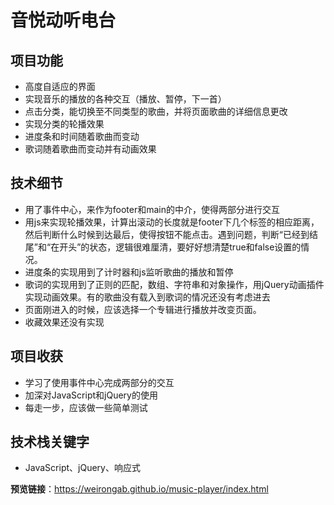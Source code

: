 # 音悦动听电台

## 项目功能
- 高度自适应的界面
- 实现音乐的播放的各种交互（播放、暂停，下一首）
- 点击分类，能切换至不同类型的歌曲，并将页面歌曲的详细信息更改
- 实现分类的轮播效果
- 进度条和时间随着歌曲而变动
- 歌词随着歌曲而变动并有动画效果

## 技术细节
- 用了事件中心，来作为footer和main的中介，使得两部分进行交互
- 用js来实现轮播效果，计算出滚动的长度就是footer下几个标签的相应距离，然后判断什么时候到达最后，使得按钮不能点击。遇到问题，判断“已经到结尾”和“在开头”的状态，逻辑很难厘清，要好好想清楚true和false设置的情况。
- 进度条的实现用到了计时器和js监听歌曲的播放和暂停
- 歌词的实现用到了正则的匹配，数组、字符串和对象操作，用jQuery动画插件实现动画效果。有的歌曲没有载入到歌词的情况还没有考虑进去
- 页面刚进入的时候，应该选择一个专辑进行播放并改变页面。
- 收藏效果还没有实现

## 项目收获
- 学习了使用事件中心完成两部分的交互
- 加深对JavaScript和jQuery的使用
- 每走一步，应该做一些简单测试

## 技术栈关键字
- JavaScript、jQuery、响应式

**预览链接**：https://weirongab.github.io/music-player/index.html

